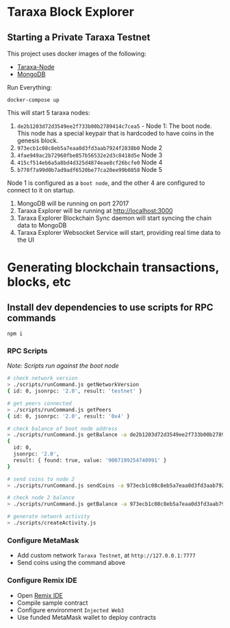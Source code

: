 # Taraxa Block Explorer

## Starting a Private Taraxa Testnet

This project uses docker images of the following:
- [Taraxa-Node](https://github.com/Taraxa-project/taraxa-node)
- [MongoDB](https://www.mongodb.com)

Run Everything:

```
docker-compose up
```

This will start 5 taraxa nodes:

1. `de2b1203d72d3549ee2f733b00b2789414c7cea5` - Node 1: The boot node. This node has a special keypair that is hardcoded to have coins in the genesis block.
2. `973ecb1c08c8eb5a7eaa0d3fd3aab7924f2838b0` Node 2
3. `4fae949ac2b72960fbe857b56532e2d3c8418d5e` Node 3
4. `415cf514eb6a5a8bd4d325d4874eae8cf26bcfe0` Node 4
5. `b770f7a99d0b7ad9adf6520be77ca20ee99b0858` Node 5

Node 1 is configured as a `boot node`, and the other 4 are configured to connect to it on startup.

1. MongoDB will be running on port 27017
2. Taraxa Explorer will be running at [http://localhost:3000](http://localhost:3000)
3. Taraxa Explorer Blockchain Sync daemon will start syncing the chain data to MongoDB
4. Taraxa Explorer Websocket Service will start, providing real time data to the UI

# Generating blockchain transactions, blocks, etc

## Install dev dependencies to use scripts for RPC commands

```
npm i
```

### RPC Scripts

*Note: Scripts run against the boot node*

```sh
# check network version
> ./scripts/runCommand.js getNetworkVersion
{ id: 0, jsonrpc: '2.0', result: 'testnet' }

# get peers connected
> ./scripts/runCommand.js getPeers
{ id: 0, jsonrpc: '2.0', result: '0x4' }

# check balance of boot node address
> ./scripts/runCommand.js getBalance -a de2b1203d72d3549ee2f733b00b2789414c7cea5
{
  id: 0,
  jsonrpc: '2.0',
  result: { found: true, value: '9007199254740991' }
}

# send coins to node 2
> ./scripts/runCommand.js sendCoins -a 973ecb1c08c8eb5a7eaa0d3fd3aab7924f2838b0

# check node 2 balance
> ./scripts/runCommand.js getBalance -a 973ecb1c08c8eb5a7eaa0d3fd3aab7924f2838b0

# generate network activity
> ./scripts/createActivity.js
```

### Configure MetaMask

- Add custom network `Taraxa Testnet`, at `http://127.0.0.1:7777`
- Send coins using the command above

### Configure Remix IDE

- Open [Remix IDE](https://remix.ethereum.org)
- Compile sample contract
- Configure environment `Injected Web3`
- Use funded MetaMask wallet to deploy contracts